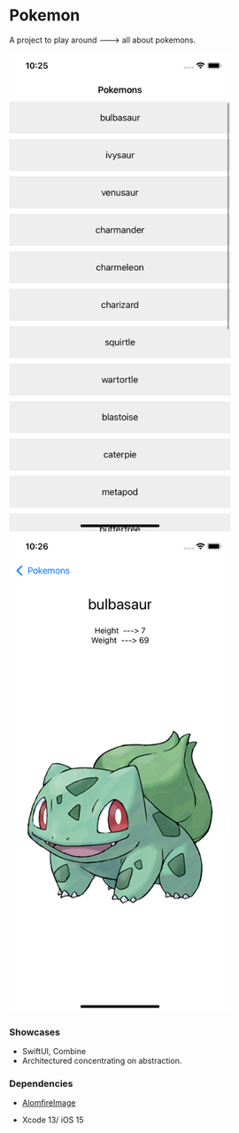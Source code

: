 # Pokemon

A project to play around ---> all about pokemons. 

<p float="left">
<img src="Screenshots/list.png?raw=true " width="400" >
<img src="Screenshots/details.png?raw=true " width="400">
</p>


### Showcases

* SwiftUI, Combine
* Architectured concentrating on abstraction.
### Dependencies

* [AlomfireImage](https://github.com/Alamofire/AlamofireImage)

* Xcode 13/ iOS 15 






